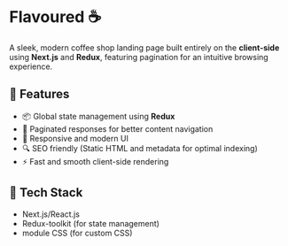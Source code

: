 # Flavoured ☕

A sleek, modern coffee shop landing page built entirely on the **client-side** using **Next.js** and **Redux**, featuring pagination for an intuitive browsing experience.

## 🚀 Features

- 📦 Global state management using **Redux**
- 📄 Paginated responses for better content navigation
- 🎨 Responsive and modern UI
- 🔍 SEO friendly (Static HTML and metadata for optimal indexing)
- ⚡ Fast and smooth client-side rendering

## 🧱 Tech Stack

- Next.js/React.js
- Redux-toolkit (for state management)
- module CSS (for custom CSS)
